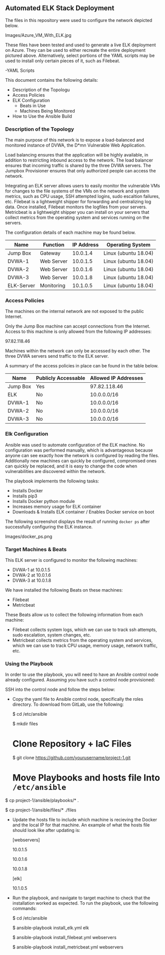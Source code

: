 ## Automated ELK Stack Deployment

The files in this repository were used to configure the network depicted below.

Images/Azure_VM_With_ELK.jpg

These files have been tested and used to generate a live ELK deployment on Azure. They can be used to either recreate the entire deployment pictured above. Alternatively, select portions of the YAML scripts may be used to install only certain pieces of it, such as Filebeat.

  -YAML Scripts

This document contains the following details:
- Description of the Topologu
- Access Policies
- ELK Configuration
  - Beats in Use
  - Machines Being Monitored
- How to Use the Ansible Build


### Description of the Topology

The main purpose of this network is to expose a load-balanced and monitored instance of DVWA, the D*mn Vulnerable Web Application.

Load balancing ensures that the application will be highly available, in addition to restricting inbound access to the network.  The load balancer ensures that incoming traffic is shared by the three DVWA servers.  The Jumpbox Provisioner ensures that only authorized people can access the network. 

Integrating an ELK server allows users to easily monitor the vulnerable VMs for changes to the file systems of the VMs on the network and system metrics, such as CPU usage, SSH attempted logins, sudo escaltion failures, etc.  Filebeat is a lightweight shipper for forwarding and centralizing log data.  Once installed, Filebeat monitors the logfiles from your servers.  Metricbeat is a lightweight shipper you can install on your servers that collect metrics from the operating system and services running on the servers.  

The configuration details of each machine may be found below.

| Name       | Function   | IP Address | Operating System     |
|------------|------------|------------|----------------------|
| Jump Box   | Gateway    | 10.0.1.4   | Linux (ubuntu 18.04) |
| DVWA-1     | Web Server | 10.0.1.5   | Linux (ubuntu 18.04) |
| DVWA-2     | Web Server | 10.0.1.6   | Linux (ubuntu 18.04) |
| DVWA-3     | Web Server | 10.0.1.8   | Linux (ubuntu 18.04) |
| ELK-Server | Monitoring | 10.1.0.5   | Linux (ubuntu 18.04) |

### Access Policies

The machines on the internal network are not exposed to the public Internet. 

Only the Jump Box machine can accept connections from the Internet. Access to this machine is only allowed from the following IP addresses:

97.82.118.46

Machines within the network can only be accessed by each other.  The three DVWA servers send traffic to the ELK server.  

A summary of the access policies in place can be found in the table below.

| Name     | Publicly Accessable  | Allowed IP Addresses |
|----------|----------------------|----------------------|
| Jump Box | Yes                  | 97.82.118.46         |
| ELK      | No                   | 10.0.0.0/16          |
| DVWA-1   | No                   | 10.0.0.0/16          |
| DVWA-2   | No                   | 10.0.0.0/16          |
| DVWA-3   | No                   | 10.0.0.0/16          |

### Elk Configuration

Ansible was used to automate configuration of the ELK machine. No configuration was performed manually, which is advantageous because anyone can see exactly how the network is configured by reading the files.  Additionally new machines can quickly be configured, compromised ones can quickly be replaced, and it is easy to change the code when vulnerabilities are discovered within the network. 

The playbook implements the following tasks:
- Installs Docker
- Installs pip3
- Installs Docker python module
- Increases memory usage for ELK container
- Downloads & Installs ELK container / Enables Docker service on boot

The following screenshot displays the result of running `docker ps` after successfully configuring the ELK instance.

Images/docker_ps.png

### Target Machines & Beats
This ELK server is configured to monitor the following machines:

- DVWA-1 at 10.0.1.5
- DVWA-2 at 10.0.1.6
- DVWA-3 at 10.0.1.8

We have installed the following Beats on these machines:

- Filebeat
- Metricbeat

These Beats allow us to collect the following information from each machine:

- Filebeat collects system logs, which we can use to track ssh attempts, sudo escalation, system changes, etc.
- Metricbeat collects metrics from the operating system and services, which we can use to track CPU usage, memory usage, network traffic, etc.   

### Using the Playbook
In order to use the playbook, you will need to have an Ansible control node already configured. Assuming you have such a control node provisioned: 

SSH into the control node and follow the steps below:

  - Copy the yaml file to Ansible control node, specifically the roles directory.  To download from GitLab, use the following:
  
    $ cd /etc/ansible
    
    $ mkdir files
    
    # Clone Repository + IaC Files
    $ git clone https://github.com/yourusername/project-1.git
    
    # Move Playbooks and hosts file Into `/etc/ansible`
   
   $ cp project-1/ansible/playbooks/* .
   
   $ cp project-1/ansible/files/* ./files

- Update the hosts file to include which machine is recieving the Docker and the local IP for that machine.  An example of what the hosts file should look like after updating is:
    
    [webservers]
    
    10.0.1.5
    
    10.0.1.6
    
    10.0.1.8

    [elk]
    
    10.1.0.5

- Run the playbook, and navigate to target machine to check that the installation worked as expected.  To run the playbook, use the following commands:
  
  $ cd /etc/ansible
  
  $ ansible-playbook install_elk.yml elk
  
  $ ansible-playbook install_filebeat.yml webservers
 
  $ ansible-playbook install_metricbeat.yml webservers
